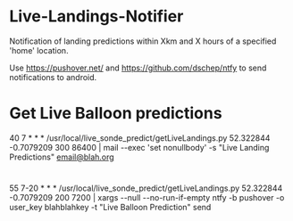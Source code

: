 # Live-Landings-Notifier
Notification of landing predictions within Xkm and X hours of a specified 'home' location.

Use https://pushover.net/ and https://github.com/dschep/ntfy to send notifications to android.

#
# Get Live Balloon predictions
40      7       *       *       *       /usr/local/live_sonde_predict/getLiveLandings.py 52.322844 -0.7079209 300 86400 | mail --exec 'set nonullbody' -s "Live Landing Predictions" email@blah.org
#
55      7-20    *       *       *       /usr/local/live_sonde_predict/getLiveLandings.py 52.322844 -0.7079209 200 7200 | xargs --null --no-run-if-empty ntfy -b pushover -o user_key blahblahkey -t "Live Balloon Prediction" send

